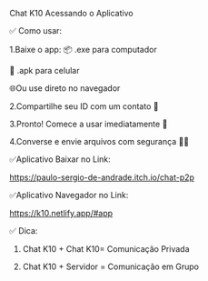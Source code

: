 Chat K10
Acessando o Aplicativo

✅ Como usar:

1.Baixe o app:
 📦 .exe para computador
 
 📱 .apk para celular
 
 🌐Ou use direto no navegador
 
2.Compartilhe seu ID com um contato 🔐

3.Pronto! Comece a usar imediatamente 🚀

4.Converse e envie arquivos com segurança 📁💬

✅Aplicativo Baixar no Link:

https://paulo-sergio-de-andrade.itch.io/chat-p2p

✅Aplicativo Navegador no Link:

https://k10.netlify.app/#app



✅ Dica:

1. Chat K10 + Chat K10= Comunicação Privada
   
2. Chat K10 + Servidor = Comunicação em Grupo
